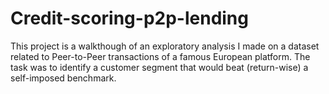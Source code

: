 # Credit-scoring-p2p-lending
This project is a walkthough of an exploratory analysis I made on a dataset related to Peer-to-Peer transactions of a famous European platform. The task was to identify a customer segment that would beat (return-wise) a self-imposed benchmark.
